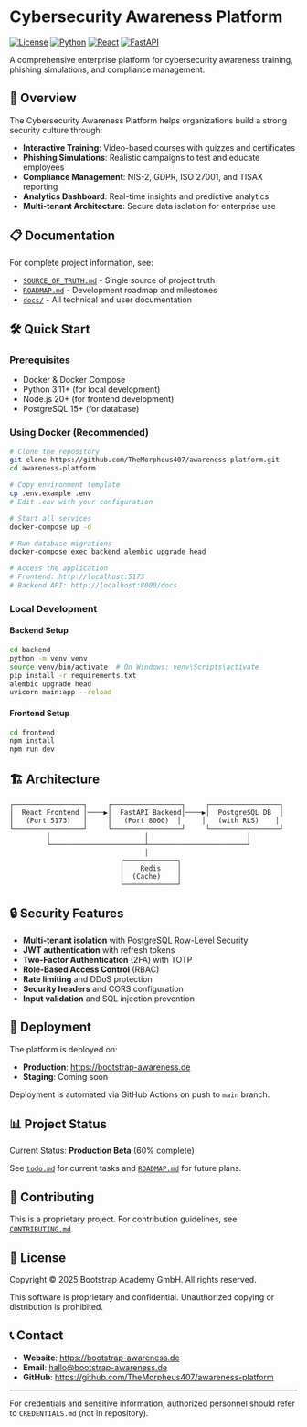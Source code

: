 # Cybersecurity Awareness Platform

[![License](https://img.shields.io/badge/license-proprietary-red.svg)](LICENSE)
[![Python](https://img.shields.io/badge/python-3.11+-blue.svg)](https://www.python.org/downloads/)
[![React](https://img.shields.io/badge/react-18.2-61dafb.svg)](https://reactjs.org/)
[![FastAPI](https://img.shields.io/badge/fastapi-0.104-009688.svg)](https://fastapi.tiangolo.com/)

A comprehensive enterprise platform for cybersecurity awareness training, phishing simulations, and compliance management.

## 🚀 Overview

The Cybersecurity Awareness Platform helps organizations build a strong security culture through:

- **Interactive Training**: Video-based courses with quizzes and certificates
- **Phishing Simulations**: Realistic campaigns to test and educate employees
- **Compliance Management**: NIS-2, GDPR, ISO 27001, and TISAX reporting
- **Analytics Dashboard**: Real-time insights and predictive analytics
- **Multi-tenant Architecture**: Secure data isolation for enterprise use

## 📋 Documentation

For complete project information, see:
- [`SOURCE_OF_TRUTH.md`](SOURCE_OF_TRUTH.md) - Single source of project truth
- [`ROADMAP.md`](ROADMAP.md) - Development roadmap and milestones
- [`docs/`](docs/) - All technical and user documentation

## 🛠️ Quick Start

### Prerequisites
- Docker & Docker Compose
- Python 3.11+ (for local development)
- Node.js 20+ (for frontend development)
- PostgreSQL 15+ (for database)

### Using Docker (Recommended)

```bash
# Clone the repository
git clone https://github.com/TheMorpheus407/awareness-platform.git
cd awareness-platform

# Copy environment template
cp .env.example .env
# Edit .env with your configuration

# Start all services
docker-compose up -d

# Run database migrations
docker-compose exec backend alembic upgrade head

# Access the application
# Frontend: http://localhost:5173
# Backend API: http://localhost:8000/docs
```

### Local Development

#### Backend Setup
```bash
cd backend
python -m venv venv
source venv/bin/activate  # On Windows: venv\Scripts\activate
pip install -r requirements.txt
alembic upgrade head
uvicorn main:app --reload
```

#### Frontend Setup
```bash
cd frontend
npm install
npm run dev
```

## 🏗️ Architecture

```
┌─────────────────┐     ┌─────────────────┐     ┌─────────────────┐
│  React Frontend │────▶│  FastAPI Backend│────▶│  PostgreSQL DB  │
│   (Port 5173)   │     │   (Port 8000)  │     │   (with RLS)    │
└─────────────────┘     └─────────────────┘     └─────────────────┘
         │                       │                        │
         └───────────────────────┴────────────────────────┘
                                 │
                           ┌─────────────┐
                           │    Redis    │
                           │  (Cache)    │
                           └─────────────┘
```

## 🔒 Security Features

- **Multi-tenant isolation** with PostgreSQL Row-Level Security
- **JWT authentication** with refresh tokens
- **Two-Factor Authentication** (2FA) with TOTP
- **Role-Based Access Control** (RBAC)
- **Rate limiting** and DDoS protection
- **Security headers** and CORS configuration
- **Input validation** and SQL injection prevention

## 🚀 Deployment

The platform is deployed on:
- **Production**: https://bootstrap-awareness.de
- **Staging**: Coming soon

Deployment is automated via GitHub Actions on push to `main` branch.

## 📊 Project Status

Current Status: **Production Beta** (60% complete)

See [`todo.md`](todo.md) for current tasks and [`ROADMAP.md`](ROADMAP.md) for future plans.

## 🤝 Contributing

This is a proprietary project. For contribution guidelines, see [`CONTRIBUTING.md`](CONTRIBUTING.md).

## 📄 License

Copyright © 2025 Bootstrap Academy GmbH. All rights reserved.

This software is proprietary and confidential. Unauthorized copying or distribution is prohibited.

## 📞 Contact

- **Website**: https://bootstrap-awareness.de
- **Email**: hallo@bootstrap-awareness.de
- **GitHub**: https://github.com/TheMorpheus407/awareness-platform

---

For credentials and sensitive information, authorized personnel should refer to `CREDENTIALS.md` (not in repository).